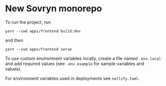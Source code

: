 # New Sovryn monorepo

To run the project, run

```
yarn --cwd apps/frontend build:dev
```

and then

```
yarn --cwd apps/frontend serve
```

To use custom environment variables locally, create a file named `.env.local` and add required values (see `.env.example` for sample variables and values).

For environment variables used in deployments see `netlify.toml`.

